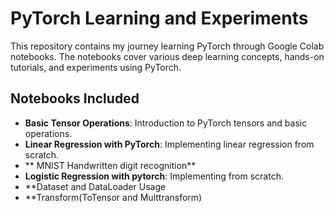 # PyTorch Learning and Experiments

This repository contains my journey learning PyTorch through Google Colab notebooks. The notebooks cover various deep learning concepts, hands-on tutorials, and experiments using PyTorch.

## Notebooks Included
- **Basic Tensor Operations**: Introduction to PyTorch tensors and basic operations.
- **Linear Regression with PyTorch**: Implementing linear regression from scratch.
- ** MNIST Handwritten digit recognition**
- **Logistic Regression with pytorch**: Implementing from scratch.
- **Dataset and DataLoader Usage
- **Transform(ToTensor and Multtransform)